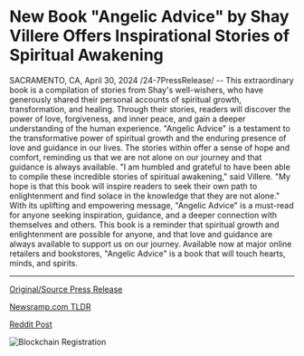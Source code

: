 # New Book "Angelic Advice" by Shay Villere Offers Inspirational Stories of Spiritual Awakening

SACRAMENTO, CA, April 30, 2024 /24-7PressRelease/ -- This extraordinary book is a compilation of stories from Shay's well-wishers, who have generously shared their personal accounts of spiritual growth, transformation, and healing. Through their stories, readers will discover the power of love, forgiveness, and inner peace, and gain a deeper understanding of the human experience.  "Angelic Advice" is a testament to the transformative power of spiritual growth and the enduring presence of love and guidance in our lives. The stories within offer a sense of hope and comfort, reminding us that we are not alone on our journey and that guidance is always available.  "I am humbled and grateful to have been able to compile these incredible stories of spiritual awakening," said Villere. "My hope is that this book will inspire readers to seek their own path to enlightenment and find solace in the knowledge that they are not alone."  With its uplifting and empowering message, "Angelic Advice" is a must-read for anyone seeking inspiration, guidance, and a deeper connection with themselves and others. This book is a reminder that spiritual growth and enlightenment are possible for anyone, and that love and guidance are always available to support us on our journey.  Available now at major online retailers and bookstores, "Angelic Advice" is a book that will touch hearts, minds, and spirits. 

---

[Original/Source Press Release](https://www.24-7pressrelease.com/press-release/510513/new-book-angelic-advice-by-shay-villere-offers-inspirational-stories-of-spiritual-awakening)
                    

[Newsramp.com TLDR](None) 



[Reddit Post](https://www.reddit.com/r/BookNews/comments/1cgmrf9/new_book_angelic_advice_inspires_spiritual_growth/) 



![Blockchain Registration](https://cdn.newsramp.app/24-7PressRelease/qrcode/244/30/yarnJ5tW.webp)